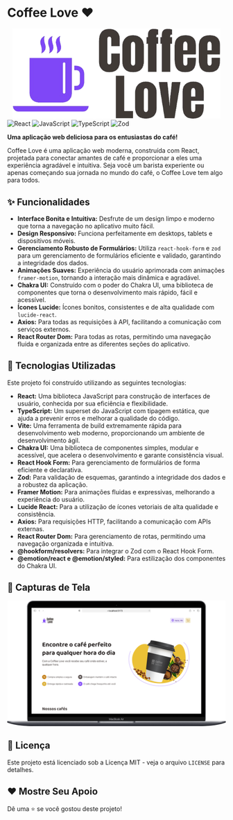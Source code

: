 # Coffee Love ❤️

<div align="center">
  <img src="https://github.com/rafaelclima/coffeelove/blob/master/src/assets/logo.png" alt="Coffee Love Logo" width="480">
</div>

<div data-badges>
  <img src="https://img.shields.io/badge/React-20232A?style=for-the-badge&logo=react&logoColor=61DAFB" alt="React" />
  <img src="https://img.shields.io/badge/JavaScript-F7DF1E?style=for-the-badge&logo=javascript&logoColor=black" alt="JavaScript" />
  <img src="https://img.shields.io/badge/TypeScript-007ACC?style=for-the-badge&logo=typescript&logoColor=white" alt="TypeScript" />
  <img src="https://img.shields.io/badge/Zod-3498DB?style=for-the-badge&logo=zod&logoColor=white" alt="Zod" />
</div>


**Uma aplicação web deliciosa para os entusiastas do café!**

Coffee Love é uma aplicação web moderna, construída com React, projetada para conectar amantes de café e proporcionar a eles uma experiência agradável e intuitiva. Seja você um barista experiente ou apenas começando sua jornada no mundo do café, o Coffee Love tem algo para todos.

## ✨ Funcionalidades

*   **Interface Bonita e Intuitiva:** Desfrute de um design limpo e moderno que torna a navegação no aplicativo muito fácil.
*   **Design Responsivo:** Funciona perfeitamente em desktops, tablets e dispositivos móveis.
*   **Gerenciamento Robusto de Formulários:** Utiliza `react-hook-form` e `zod` para um gerenciamento de formulários eficiente e validado, garantindo a integridade dos dados.
*   **Animações Suaves:** Experiência do usuário aprimorada com animações `framer-motion`, tornando a interação mais dinâmica e agradável.
*   **Chakra UI:** Construído com o poder do Chakra UI, uma biblioteca de componentes que torna o desenvolvimento mais rápido, fácil e acessível.
*   **Ícones Lucide:** Ícones bonitos, consistentes e de alta qualidade com `lucide-react`.
*   **Axios:** Para todas as requisições à API, facilitando a comunicação com serviços externos.
*   **React Router Dom:** Para todas as rotas, permitindo uma navegação fluida e organizada entre as diferentes seções do aplicativo.

## 🚀 Tecnologias Utilizadas

Este projeto foi construído utilizando as seguintes tecnologias:

*   **React:** Uma biblioteca JavaScript para construção de interfaces de usuário, conhecida por sua eficiência e flexibilidade.
*   **TypeScript:** Um superset do JavaScript com tipagem estática, que ajuda a prevenir erros e melhorar a qualidade do código.
*   **Vite:** Uma ferramenta de build extremamente rápida para desenvolvimento web moderno, proporcionando um ambiente de desenvolvimento ágil.
*   **Chakra UI:** Uma biblioteca de componentes simples, modular e acessível, que acelera o desenvolvimento e garante consistência visual.
*   **React Hook Form:** Para gerenciamento de formulários de forma eficiente e declarativa.
*   **Zod:** Para validação de esquemas, garantindo a integridade dos dados e a robustez da aplicação.
*   **Framer Motion:** Para animações fluidas e expressivas, melhorando a experiência do usuário.
*   **Lucide React:** Para a utilização de ícones vetoriais de alta qualidade e consistência.
*   **Axios:** Para requisições HTTP, facilitando a comunicação com APIs externas.
*   **React Router Dom:** Para gerenciamento de rotas, permitindo uma navegação organizada e intuitiva.
*   **@hookform/resolvers:** Para integrar o Zod com o React Hook Form.
*   **@emotion/react e @emotion/styled:** Para estilização dos componentes do Chakra UI.

## 📸 Capturas de Tela

![Coffe Love](https://github.com/rafaelclima/coffeelove/blob/master/.gitassets/pc_01.png?raw=true)

## 📜 Licença

Este projeto está licenciado sob a Licença MIT - veja o arquivo `LICENSE` para detalhes.

## ❤️ Mostre Seu Apoio

Dê uma ⭐️ se você gostou deste projeto!
